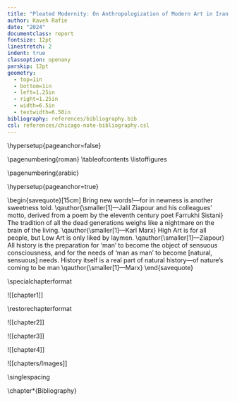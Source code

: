 ```yaml
---
title: "Pleated Modernity: On Anthropologization of Modern Art in Iran, 1941--1979"
author: Kaveh Rafie
date: "2024"
documentclass: report
fontsize: 12pt
linestretch: 2
indent: true
classoption: openany
parskip: 12pt
geometry:
  - top=1in
  - bottom=1in
  - left=1.25in
  - right=1.25in
  - width=6.5in
  - textwidth=6.50in
bibliography: references/bibliography.bib
csl: references/chicago-note-bibliography.csl
---
```



\hypersetup{pageanchor=false}

\pagenumbering{roman}
\tableofcontents
\listoffigures

\pagenumbering{arabic}

\hypersetup{pageanchor=true}

\begin{savequote}[15cm]
  Bring new words!—for in newness is another sweetness told.
  \qauthor{\smaller[1]—Jalil Ziapour and his colleagues’ motto, derived from a poem by the eleventh century poet Farrukhi Sistani}
  The tradition of all the dead generations weighs like a nightmare on the brain of the living.
  \qauthor{\smaller[1]—Karl Marx}
  High Art is for all people, but Low Art is only liked by laymen.
  \qauthor{\smaller[1]—Ziapour} 
  All history is the preparation for ‘man’ to become the object of sensuous consciousness, and for the needs of ‘man as man’ to become [natural, sensuous] needs. History itself is a real part of natural history—of nature’s coming to be man
  \qauthor{\smaller[1]—Marx}
\end{savequote}

\specialchapterformat

![[chapter1]]

\restorechapterformat

![[chapter2]]  

![[chapter3]]

![[chapter4]]

![[chapters/Images]]

\singlespacing

\chapter*{Bibliography}
